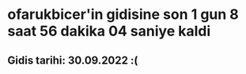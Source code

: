 # ofarukbicer'in gidisine son 1 gun 8 saat 56 dakika 04 saniye kaldi

## Gidis tarihi: 30.09.2022 :(